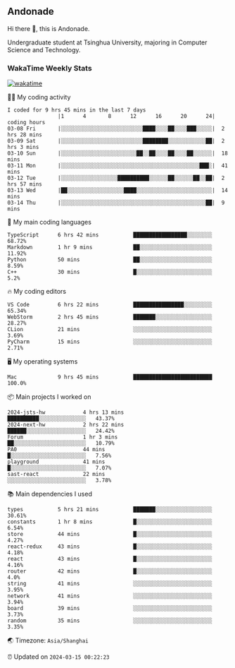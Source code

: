 ## Andonade

Hi there 👋, this is Andonade.

Undergraduate student at Tsinghua University, majoring in Computer Science and Technology.

### WakaTime Weekly Stats

[![wakatime](https://wakatime.com/badge/user/018bd8cc-ca3d-4a3e-a11d-74879d0e0c99.svg)](https://wakatime.com/@018bd8cc-ca3d-4a3e-a11d-74879d0e0c99)

🧑‍💻 My coding activity 

```text
I coded for 9 hrs 45 mins in the last 7 days
          		|1      4       8      12      16      20      24|	coding hours
03-08 Fri		|░░░░░░░░░░░░░░░░░░░░░░░░░░████░░░░██░░░░███░░░░░|	2 hrs 28 mins
03-09 Sat		|░░░░░░░░░░░░░░░░░░░░░░░░░░████████░░░░░░░░░░░░██|	2 hrs 3 mins
03-10 Sun		|░░░░░░░░░░░░░░░░░░░░░░░░██░░██░░░░██░░░░██░░░░░░|	18 mins
03-11 Mon		|░░░░░░░░░░░░░░░░░░░░░░░░░░░░░░░░░░░░░░░░░░░░███░|	41 mins
03-12 Tue		|░░░░░░░░░░░░░░░░░░██████████░░░░░░██░░░░░░██░░██|	2 hrs 57 mins
03-13 Wed		|██░░░░░░░░░░░░░░░░░░████░░░░░░░░░░░░░░░░░░░░░░░░|	14 mins
03-14 Thu		|░░░░░░░░░░░░░░░░░░░░░░░░░░░░░░░░░░░░░░░░░░░░░░██|	9 mins
```

🌱 My main coding languages 

```text
TypeScript     	6 hrs 42 mins       	█████████████████░░░░░░░░	68.72%
Markdown       	1 hr 9 mins         	██░░░░░░░░░░░░░░░░░░░░░░░	11.92%
Python         	50 mins             	██░░░░░░░░░░░░░░░░░░░░░░░	8.59%
C++            	30 mins             	█░░░░░░░░░░░░░░░░░░░░░░░░	5.2%
```

🔥 My coding editors 

```text
VS Code        	6 hrs 22 mins       	████████████████░░░░░░░░░	65.34%
WebStorm       	2 hrs 45 mins       	███████░░░░░░░░░░░░░░░░░░	28.27%
CLion          	21 mins             	░░░░░░░░░░░░░░░░░░░░░░░░░	3.69%
PyCharm        	15 mins             	░░░░░░░░░░░░░░░░░░░░░░░░░	2.71%
```

🖥️ My operating systems 

```text
Mac            	9 hrs 45 mins       	█████████████████████████	100.0%
```

📦 Main projects I worked on 

```text
2024-jsts-hw        	4 hrs 13 mins       	██████████░░░░░░░░░░░░░░░	43.37%
2024-next-hw        	2 hrs 22 mins       	██████░░░░░░░░░░░░░░░░░░░	24.42%
Forum               	1 hr 3 mins         	██░░░░░░░░░░░░░░░░░░░░░░░	10.79%
PA0                 	44 mins             	█░░░░░░░░░░░░░░░░░░░░░░░░	7.56%
playground          	41 mins             	█░░░░░░░░░░░░░░░░░░░░░░░░	7.07%
sast-react          	22 mins             	░░░░░░░░░░░░░░░░░░░░░░░░░	3.78%
```

📚 Main dependencies I used 

```text
types          	5 hrs 21 mins       	███████░░░░░░░░░░░░░░░░░░	30.61%
constants      	1 hr 8 mins         	█░░░░░░░░░░░░░░░░░░░░░░░░	6.54%
store          	44 mins             	█░░░░░░░░░░░░░░░░░░░░░░░░	4.27%
react-redux    	43 mins             	█░░░░░░░░░░░░░░░░░░░░░░░░	4.18%
react          	43 mins             	█░░░░░░░░░░░░░░░░░░░░░░░░	4.16%
router         	42 mins             	█░░░░░░░░░░░░░░░░░░░░░░░░	4.0%
string         	41 mins             	░░░░░░░░░░░░░░░░░░░░░░░░░	3.95%
network        	41 mins             	░░░░░░░░░░░░░░░░░░░░░░░░░	3.94%
board          	39 mins             	░░░░░░░░░░░░░░░░░░░░░░░░░	3.73%
random         	35 mins             	░░░░░░░░░░░░░░░░░░░░░░░░░	3.35%
```

🌏 Timezone: `Asia/Shanghai`

⏰ Updated on `2024-03-15 00:22:23`